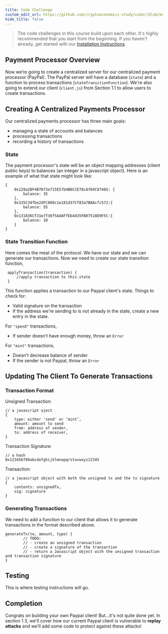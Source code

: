 ```yaml
---
title: Code Challenge
custom_edit_url: https://github.com/cryptoeconomics-study/code//blob/master/ch1/1.2/README.md
hide_title: false
---
```

<!-- This file is generated by /website/scripts/sync-util.js - changes will be overwritten! -->

> The code challenges in this course build upon each other. It's highly recommended that you start from the beginning. If you haven't already, get started with our [Installation Instructions](https://www.burrrata.ch/ces-website/docs/en/sync/dev-env-setup).  

## Payment Processor Overview

Now we’re going to create a centralized server for our centralized payment processor (PayPal). The PayPal server will have a database (`state`) and a function to process transactions (`stateTransitionFunction`). We're also going to extend our client (`client.js`) from Section 1.1 to allow users to create transactions. 


## Creating A Centralized Payments Processor

Our centralized payments processor has three main goals:
- managing a state of accounts and balances
- processing transactions
- recording a history of transactions

### State

The payment processor's state will be an object mapping addresses (client public keys) to balances (an integer in a javascript object). Here is an example of what that state might look like: 
```
{
    0x129a2BF4B76f3e715E57b4B6CCE78cAf04C87465: {
        balance: 35
    },
    0x335C34fbe2dFC889c1e181d37Cf83a7B8Acfc572:{
        balance: 55
    },
    0x131836Cf31e7f36f5A48FfEb4d35FB07518D9F5C:{
        balance: 10
    }
}
```

### State Transition Function

Here comes the meat of the protocol. We have our state and we can generate our transactions. Now we need to create our state transition function,
```
 applyTransaction(transaction) {
     //apply transaction to this.state
 }
```
This function applies a transaction to our Paypal client's state.
Things to check for: 

* Valid signature on the transaction
* If the address we're sending to is not already in the state, create a new entry in the state.

For `"spend"` transactions,

* If sender doesn't have enough money, throw an `Error`

For `"mint"` transactions,

* Doesn't decrease balance of sender
* If the sender is not Paypal, throw an `Error`


## Updating The Client To Generate Transactions

### Transaction Format 

Unsigned Transaction: 
```
// a javascript oject
{
    type: either 'send' or ‘mint’,
    amount: amount to send
    from: address of sender,
    to: address of receiver,
}
```

Transaction Signature:
```
// a hash
0x123456789abcdefghijklmnopqrstuvwxyz12345
```

Transaction:
```
// a javascript object with both the unsigned tx and the tx signature
{
    contents: unsignedTx,
    sig: signature
}
```

### Generating Transactions

We need to add a function to our client that allows it to generate transactions in the format described above.
```
generateTx(to, amount, type) {
		// TODO:
		// - create an unsigned transaction
		// - create a signature of the transaction
		// - return a Javascript object with the unsigned transaction and transaction signature
}
```

## Testing

This is where testing instructions will go. 


## Completion

Congrats on building your own Paypal client! But...it's not quite done yet. In section 1.3, we'll cover how our current Paypal client is vulnerable to **replay attacks** and we'll add some code to protect against these attacks!
